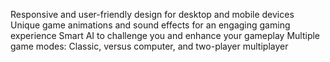 Responsive and user-friendly design for desktop and mobile devices
Unique game animations and sound effects for an engaging gaming experience
Smart AI to challenge you and enhance your gameplay
Multiple game modes: Classic, versus computer, and two-player multiplayer
